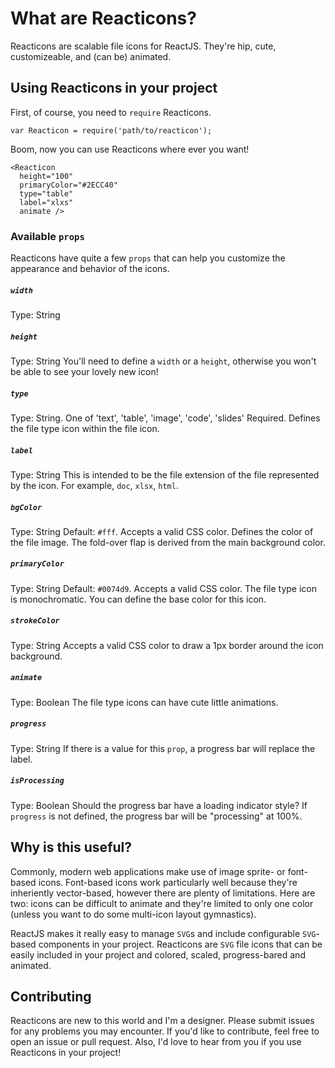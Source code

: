 # What are Reacticons?

Reacticons are scalable file icons for ReactJS. They're hip, cute, customizeable, and (can be) animated.

## Using Reacticons in your project

First, of course, you need to `require` Reacticons.

```
var Reacticon = require('path/to/reacticon');
```

Boom, now you can use Reacticons where ever you want!

```
<Reacticon
  height="100"
  primaryColor="#2ECC40"
  type="table"
  label="xlxs"
  animate />
```

### Available `props`
Reacticons have quite a few `props` that can help you customize the appearance and behavior of the icons.

##### `width`
Type: String

##### `height`
Type: String
You'll need to define a `width` or a `height`, otherwise you won't be able to see your lovely new icon!

##### `type`
Type: String. One of 'text', 'table', 'image', 'code', 'slides'
Required. Defines the file type icon within the file icon.

##### `label`
Type: String
This is intended to be the file extension of the file represented by the icon. For example, `doc`, `xlsx`, `html`.

##### `bgColor`
Type: String
Default: `#fff`. Accepts a valid CSS color. Defines the color of the file image. The fold-over flap is derived from the main background color.

##### `primaryColor`
Type: String
Default: `#0074d9`. Accepts a valid CSS color. The file type icon is monochromatic. You can define the base color for this icon.

##### `strokeColor`
Type: String
Accepts a valid CSS color to draw a 1px border around the icon background.

##### `animate`
Type: Boolean
The file type icons can have cute little animations.

##### `progress`
Type: String
If there is a value for this `prop`, a progress bar will replace the label.

##### `isProcessing`
Type: Boolean
Should the progress bar have a loading indicator style? If `progress` is not defined, the progress bar will be "processing" at 100%.

## Why is this useful?

Commonly, modern web applications make use of image sprite- or font-based icons. Font-based icons work particularly well because they're inheriently vector-based, however there are plenty of limitations. Here are two: icons can be difficult to animate and they're limited to only one color (unless you want to do some multi-icon layout gymnastics).

ReactJS makes it really easy to manage `SVG`s and include configurable `SVG`-based components in your project. Reacticons are `SVG` file icons that can be easily included in your project and colored, scaled, progress-bared and animated.

## Contributing

Reacticons are new to this world and I'm a designer. Please submit issues for any problems you may encounter. If you'd like to contribute, feel free to open an issue or pull request. Also, I'd love to hear from you if you use Reacticons in your project!
